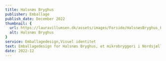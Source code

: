 ```yaml
---
title: Halsnæs Bryghus
publisher: Emballage
publish_date: December 2022
thumbnail: {
  url: https://lauravillumsen.dk/assets/images/Forside/HalsnæsBryghus_Forside.png,
  alt: Halsnæs Bryghus
}
service: Emballagedesign,Visuel identitet
text: Emballagedesign for Halsnæs Bryghus, et mikrobryggeri i Nordsjælland. Halsnæs Bryghus ønskede nye og mere moderne øletiketter. Emballagedesignet er et bud på en sjov balance mellem impressionistiske penselstrøg og moderne typografiske virkemidler. Hver etikette symboliserer historien bag navnet på øllen. Emballagedesignet blev designet i forbindelse med et skoleprojekt på Danmarks Medie- og Journalisthøjskole.
date: 2022-12
---
```


<img src="https://lauravillumsen.dk/assets/images/HalsnæsBryghus_underside/1_HalsnæsBryghus_underside.png" alt="">
<img src="https://lauravillumsen.dk/assets/images/HalsnæsBryghus_underside/2_HalsnæsBryghus_underside.png" alt="">
<img src="https://lauravillumsen.dk/assets/images/HalsnæsBryghus_underside/3_HalsnæsBryghus_underside.png" alt="">
<img src="https://lauravillumsen.dk/assets/images/HalsnæsBryghus_underside/4_HalsnæsBryghus_underside.png" alt="">
<img src="https://lauravillumsen.dk/assets/images/HalsnæsBryghus_underside/5_HalsnæsBryghus_underside.png" alt="">
